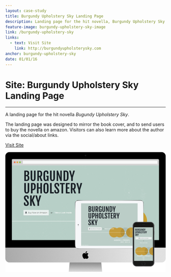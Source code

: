```yaml
---
layout: case-study
title: Burgundy Upholstery Sky Landing Page
description: Landing page for the hit novella, Burgundy Upholstery Sky. Fully responsive and fully awesome. (While you're at it, support your indy author and buy it!)
feature-image: burgundy-upholstery-sky-image
link: /burgundy-upholstery-sky
links:
  - text: Visit Site
    link: http://burgundyupholsterysky.com
anchor: burgundy-upholstery-sky
date: 01/01/16
---
```


# Site: Burgundy Upholstery Sky Landing Page
---

A landing page for the hit novella *Bugundy Upholstery Sky*.

The landing page was designed to mirror the book cover, and to send users to buy the novella on amazon. Visitors can also learn more about the author via the social/about links.

<div class="case-button">
  <a href="http://burgundyupholsterysky.com/" target="_blank">
    <div class="learn-button">Visit Site</div>
  </a>
</div>

!["Burgundy Upholstery Sky Hero"](/assets/images/burgundy-hero.png)